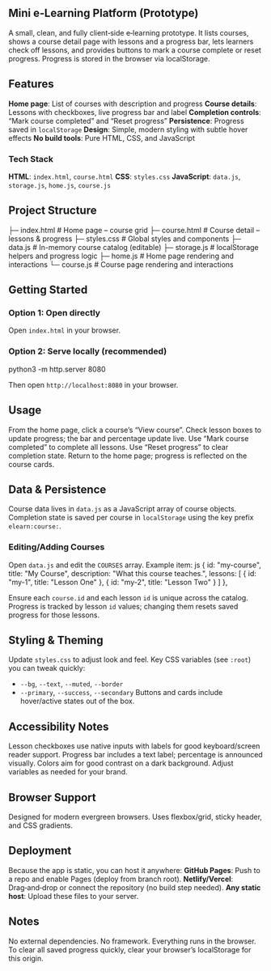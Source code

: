 
## Mini e‑Learning Platform (Prototype)

A small, clean, and fully client‑side e‑learning prototype. It lists courses, shows a course detail page with lessons and a progress bar, lets learners check off lessons, and provides buttons to mark a course complete or reset progress. Progress is stored in the browser via localStorage.

## Features
**Home page**: List of courses with description and progress
**Course details**: Lessons with checkboxes, live progress bar and label
 **Completion controls**: “Mark course completed” and “Reset progress”
 **Persistence**: Progress saved in `localStorage`
 **Design**: Simple, modern styling with subtle hover effects
 **No build tools**: Pure HTML, CSS, and JavaScript

### Tech Stack
 **HTML**: `index.html`, `course.html`
 **CSS**: `styles.css`
 **JavaScript**: `data.js`, `storage.js`, `home.js`, `course.js`

## Project Structure
├─ index.html        # Home page – course grid
├─ course.html       # Course detail – lessons & progress
├─ styles.css        # Global styles and components
├─ data.js           # In-memory course catalog (editable)
├─ storage.js        # localStorage helpers and progress logic
├─ home.js           # Home page rendering and interactions
└─ course.js         # Course page rendering and interactions

## Getting Started
### Option 1: Open directly
 Open `index.html` in your browser.

### Option 2: Serve locally (recommended)

python3 -m http.server 8080

Then open `http://localhost:8080` in your browser.

## Usage
From the home page, click a course’s “View course”.
 Check lesson boxes to update progress; the bar and percentage update live.
 Use “Mark course completed” to complete all lessons.
 Use “Reset progress” to clear completion state.
Return to the home page; progress is reflected on the course cards.

## Data & Persistence
 Course data lives in `data.js` as a JavaScript array of course objects.
 Completion state is saved per course in `localStorage` using the key prefix `elearn:course:`.

### Editing/Adding Courses
Open `data.js` and edit the `COURSES` array. Example item:
js
{
  id: "my-course",
  title: "My Course",
  description: "What this course teaches.",
  lessons: [
    { id: "my-1", title: "Lesson One" },
    { id: "my-2", title: "Lesson Two" }
  ]
},

 Ensure each `course.id` and each lesson `id` is unique across the catalog.
 Progress is tracked by lesson `id` values; changing them resets saved progress for those lessons.

## Styling & Theming
 Update `styles.css` to adjust look and feel.
 Key CSS variables (see `:root`) you can tweak quickly:
  - `--bg`, `--text`, `--muted`, `--border`
  - `--primary`, `--success`, `--secondary`
 Buttons and cards include hover/active states out of the box.

## Accessibility Notes
 Lesson checkboxes use native inputs with labels for good keyboard/screen reader support.
 Progress bar includes a text label; percentage is announced visually.
 Colors aim for good contrast on a dark background. Adjust variables as needed for your brand.

## Browser Support
 Designed for modern evergreen browsers. Uses flexbox/grid, sticky header, and CSS gradients.

## Deployment
Because the app is static, you can host it anywhere:
 **GitHub Pages**: Push to a repo and enable Pages (deploy from branch root).
 **Netlify/Vercel**: Drag‑and‑drop or connect the repository (no build step needed).
 **Any static host**: Upload these files to your server.

## Notes
 No external dependencies. No framework. Everything runs in the browser.
 To clear all saved progress quickly, clear your browser’s localStorage for this origin.
